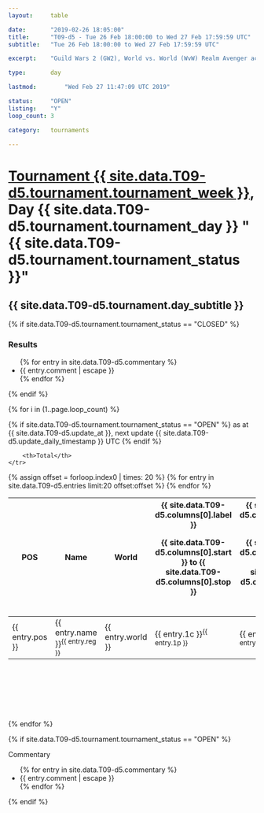 ```yaml
---
layout: 	table

date: 		"2019-02-26 18:05:00"
title: 		"T09-d5 - Tue 26 Feb 18:00:00 to Wed 27 Feb 17:59:59 UTC"
subtitle: 	"Tue 26 Feb 18:00:00 to Wed 27 Feb 17:59:59 UTC"

excerpt:    "Guild Wars 2 (GW2), World vs. World (WvW) Realm Avenger achivement Tournament. \"Every Kill Counts\""

type:       day

lastmod: 		"Wed Feb 27 11:47:09 UTC 2019"

status:     "OPEN"
listing:    "Y"
loop_count: 3

category: 	tournaments

---
```

<div class="table_header">
    <h1><a href="{{ site.data.T09-d5.tournament.week_url }}">Tournament {{ site.data.T09-d5.tournament.tournament_week }}</a>, Day {{ site.data.T09-d5.tournament.tournament_day }} "{{ site.data.T09-d5.tournament.tournament_status }}"</h1>
    <h2>{{ site.data.T09-d5.tournament.day_subtitle }}</h2> 
</div>

{% if site.data.T09-d5.tournament.tournament_status == "CLOSED" %} 
<div class="commentary">
  <h3>Results</h3>
  <ul>
    {% for entry in site.data.T09-d5.commentary %}
    <li class="commentary_list">{{ entry.comment | escape }}</li>
    {% endfor %}
  </ul>
</div>
{% endif %}


{% for i in (1..page.loop_count) %}

{% if site.data.T09-d5.tournament.tournament_status == "OPEN" %} 
<span class="table_nextupdate">as at {{ site.data.T09-d5.update_at }}, next update {{ site.data.T09-d5.update_daily_timestamp }} UTC</span> 
{% endif %}

<table class="day_table">
  <colgroup>
    <col style="width:18px">
    <col style="width:55px">
    <col style="width:55px">
    <col style="width:12px">
    <col style="width:12px">
    <col style="width:12px">
    <col style="width:12px">
    <col style="width:12px">
    <col style="width:12px">
    <col style="width:12px">
    <col style="width:12px">
    <col style="width:12px">
    <col style="width:12px">
    <col style="width:12px">
    <col style="width:12px">
    <col style="width:12px">
    <col style="width:12px">
    <col style="width:12px">
    <col style="width:12px">
    <col style="width:12px">
    <col style="width:12px">
    <col style="width:12px">
    <col style="width:12px">
    <col style="width:12px">
    <col style="width:12px">
    <col style="width:12px">
    <col style="width:12px">
    <col style="width:18px">
  </colgroup>  
  <thead>
    <tr>
        <th>POS</th>
        <th class="AlignLeft">Name</th>
        <th class="AlignLeft">World</th>

<th><div class="label">{{ site.data.T09-d5.columns[0].label }}<p class="onhover">{{ site.data.T09-d5.columns[0].start }} to {{ site.data.T09-d5.columns[0].stop }}</p></div>​</th>
<th><div class="label">{{ site.data.T09-d5.columns[1].label }}<p class="onhover">{{ site.data.T09-d5.columns[1].start }} to {{ site.data.T09-d5.columns[1].stop }}</p></div>​</th>
<th><div class="label">{{ site.data.T09-d5.columns[2].label }}<p class="onhover">{{ site.data.T09-d5.columns[2].start }} to {{ site.data.T09-d5.columns[2].stop }}</p></div>​</th>
<th><div class="label">{{ site.data.T09-d5.columns[3].label }}<p class="onhover">{{ site.data.T09-d5.columns[3].start }} to {{ site.data.T09-d5.columns[3].stop }}</p></div>​</th>
<th><div class="label">{{ site.data.T09-d5.columns[4].label }}<p class="onhover">{{ site.data.T09-d5.columns[4].start }} to {{ site.data.T09-d5.columns[4].stop }}</p></div>​</th>
<th><div class="label">{{ site.data.T09-d5.columns[5].label }}<p class="onhover">{{ site.data.T09-d5.columns[5].start }} to {{ site.data.T09-d5.columns[5].stop }}</p></div>​</th>
<th><div class="label">{{ site.data.T09-d5.columns[6].label }}<p class="onhover">{{ site.data.T09-d5.columns[6].start }} to {{ site.data.T09-d5.columns[6].stop }}</p></div>​</th>
<th><div class="label">{{ site.data.T09-d5.columns[7].label }}<p class="onhover">{{ site.data.T09-d5.columns[7].start }} to {{ site.data.T09-d5.columns[7].stop }}</p></div>​</th>
<th><div class="label">{{ site.data.T09-d5.columns[8].label }}<p class="onhover">{{ site.data.T09-d5.columns[8].start }} to {{ site.data.T09-d5.columns[8].stop }}</p></div>​</th>
<th><div class="label">{{ site.data.T09-d5.columns[9].label }}<p class="onhover">{{ site.data.T09-d5.columns[9].start }} to {{ site.data.T09-d5.columns[9].stop }}</p></div>​</th>
<th><div class="label">{{ site.data.T09-d5.columns[10].label }}<p class="onhover">{{ site.data.T09-d5.columns[10].start }} to {{ site.data.T09-d5.columns[10].stop }}</p></div>​</th>

<th><div class="label">{{ site.data.T09-d5.columns[11].label }}<p class="onhover">{{ site.data.T09-d5.columns[11].start }} to {{ site.data.T09-d5.columns[11].stop }}</p></div>​</th>
<th><div class="label">{{ site.data.T09-d5.columns[12].label }}<p class="onhover">{{ site.data.T09-d5.columns[12].start }} to {{ site.data.T09-d5.columns[12].stop }}</p></div>​</th>
<th><div class="label">{{ site.data.T09-d5.columns[13].label }}<p class="onhover">{{ site.data.T09-d5.columns[13].start }} to {{ site.data.T09-d5.columns[13].stop }}</p></div>​</th>
<th><div class="label">{{ site.data.T09-d5.columns[14].label }}<p class="onhover">{{ site.data.T09-d5.columns[14].start }} to {{ site.data.T09-d5.columns[14].stop }}</p></div>​</th>
<th><div class="label">{{ site.data.T09-d5.columns[15].label }}<p class="onhover">{{ site.data.T09-d5.columns[15].start }} to {{ site.data.T09-d5.columns[15].stop }}</p></div>​</th>
<th><div class="label">{{ site.data.T09-d5.columns[16].label }}<p class="onhover">{{ site.data.T09-d5.columns[16].start }} to {{ site.data.T09-d5.columns[16].stop }}</p></div>​</th>
<th><div class="label">{{ site.data.T09-d5.columns[17].label }}<p class="onhover">{{ site.data.T09-d5.columns[17].start }} to {{ site.data.T09-d5.columns[17].stop }}</p></div>​</th>
<th><div class="label">{{ site.data.T09-d5.columns[18].label }}<p class="onhover">{{ site.data.T09-d5.columns[18].start }} to {{ site.data.T09-d5.columns[18].stop }}</p></div>​</th>
<th><div class="label">{{ site.data.T09-d5.columns[19].label }}<p class="onhover">{{ site.data.T09-d5.columns[19].start }} to {{ site.data.T09-d5.columns[19].stop }}</p></div>​</th>
<th><div class="label">{{ site.data.T09-d5.columns[20].label }}<p class="onhover">{{ site.data.T09-d5.columns[20].start }} to {{ site.data.T09-d5.columns[20].stop }}</p></div>​</th>

<th><div class="label">{{ site.data.T09-d5.columns[21].label }}<p class="onhover">{{ site.data.T09-d5.columns[21].start }} to {{ site.data.T09-d5.columns[21].stop }}</p></div>​</th>
<th><div class="label">{{ site.data.T09-d5.columns[22].label }}<p class="onhover">{{ site.data.T09-d5.columns[22].start }} to {{ site.data.T09-d5.columns[22].stop }}</p></div>​</th>
<th><div class="label">{{ site.data.T09-d5.columns[23].label }}<p class="onhover">{{ site.data.T09-d5.columns[23].start }} to {{ site.data.T09-d5.columns[23].stop }}</p></div>​</th>

        <th>Total</th>
    </tr>
  </thead>
  {% assign offset = forloop.index0 | times: 20 %}
<tbody>
{% for entry in site.data.T09-d5.entries limit:20 offset:offset %}
  <tr>
    <td class="pl{{ entry.pos }}">{{ entry.pos }}</td>
    <td class="AlignLeft">{{ entry.name }}<sup>{{ entry.reg }}</sup></td>
    <td class="AlignLeft">{{ entry.world }}</td>
    <td class="pl{{ entry.1p }}">{{ entry.1c }}<sup>{{ entry.1p }}</sup></td>
    <td class="pl{{ entry.2p }}">{{ entry.2c }}<sup>{{ entry.2p }}</sup></td>
    <td class="pl{{ entry.3p }}">{{ entry.3c }}<sup>{{ entry.3p }}</sup></td>
    <td class="pl{{ entry.4p }}">{{ entry.4c }}<sup>{{ entry.4p }}</sup></td>
    <td class="pl{{ entry.5p }}">{{ entry.5c }}<sup>{{ entry.5p }}</sup></td>
    <td class="pl{{ entry.6p }}">{{ entry.6c }}<sup>{{ entry.6p }}</sup></td>
    <td class="pl{{ entry.7p }}">{{ entry.7c }}<sup>{{ entry.7p }}</sup></td>
    <td class="pl{{ entry.8p }}">{{ entry.8c }}<sup>{{ entry.8p }}</sup></td>
    <td class="pl{{ entry.9p }}">{{ entry.9c }}<sup>{{ entry.9p }}</sup></td>
    <td class="pl{{ entry.10p }}">{{ entry.10c }}<sup>{{ entry.10p }}</sup></td>
    <td class="pl{{ entry.11p }}">{{ entry.11c }}<sup>{{ entry.11p }}</sup></td>
    <td class="pl{{ entry.12p }}">{{ entry.12c }}<sup>{{ entry.12p }}</sup></td>
    <td class="pl{{ entry.13p }}">{{ entry.13c }}<sup>{{ entry.13p }}</sup></td>
    <td class="pl{{ entry.14p }}">{{ entry.14c }}<sup>{{ entry.14p }}</sup></td>
    <td class="pl{{ entry.15p }}">{{ entry.15c }}<sup>{{ entry.15p }}</sup></td>
    <td class="pl{{ entry.16p }}">{{ entry.16c }}<sup>{{ entry.16p }}</sup></td>
    <td class="pl{{ entry.17p }}">{{ entry.17c }}<sup>{{ entry.17p }}</sup></td>
    <td class="pl{{ entry.18p }}">{{ entry.18c }}<sup>{{ entry.18p }}</sup></td>
    <td class="pl{{ entry.19p }}">{{ entry.19c }}<sup>{{ entry.19p }}</sup></td>
    <td class="pl{{ entry.20p }}">{{ entry.20c }}<sup>{{ entry.20p }}</sup></td>
    <td class="pl{{ entry.21p }}">{{ entry.21c }}<sup>{{ entry.21p }}</sup></td>
    <td class="pl{{ entry.22p }}">{{ entry.22c }}<sup>{{ entry.22p }}</sup></td>
    <td class="pl{{ entry.23p }}">{{ entry.23c }}<sup>{{ entry.23p }}</sup></td>
    <td class="pl{{ entry.24p }}">{{ entry.24c }}<sup>{{ entry.24p }}</sup></td>
    <td>{{ entry.total }}</td>
  </tr>
{% endfor %}  
</tbody>
</table>
<div class="leaderboard">
  <script async src="//pagead2.googlesyndication.com/pagead/js/adsbygoogle.js"></script>
  <!-- 728x90 -->
  <ins class="adsbygoogle"
       style="display:inline-block;width:728px;height:90px"
       data-ad-client="ca-pub-3274917281288240"
       data-ad-slot="3870538733"></ins>
  <script>
  (adsbygoogle = window.adsbygoogle || []).push({});
  </script>    
</div>
<br />
{% endfor %}

{% if site.data.T09-d5.tournament.tournament_status == "OPEN" %} 
<div class="commentary">
  <span class="commentary_title">Commentary</span>
  <ul>
    {% for entry in site.data.T09-d5.commentary %}
    <li class="commentary_list">{{ entry.comment | escape }}</li>
    {% endfor %}
  </ul>
</div>
{% endif %}


